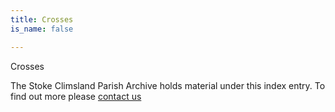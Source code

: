 ```yaml
---
title: Crosses
is_name: false

---
```


Crosses


The Stoke Climsland Parish Archive holds material under this index entry. To find out more please [contact us](/contact/)
